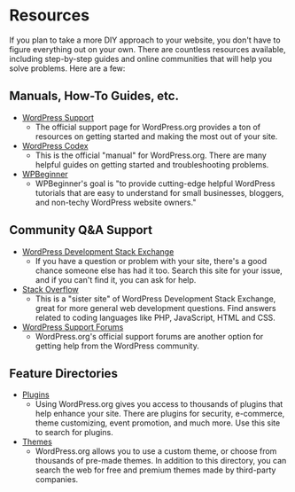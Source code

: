 # Resources

If you plan to take a more DIY approach to your website, you don't have to figure everything out on your own. There are countless resources available, including step-by-step guides and online communities that will help you solve problems. Here are a few:

## Manuals, How-To Guides, etc.
- [WordPress Support](https://wordpress.org/support/)
    - The official support page for WordPress.org provides a ton of resources on getting started and making the most out of your site.
- [WordPress Codex](https://codex.wordpress.org/)
    - This is the official "manual" for WordPress.org. There are many helpful guides on getting started and troubleshooting problems.
- [WPBeginner](https://www.wpbeginner.com/)
    - WPBeginner's goal is "to provide cutting-edge helpful WordPress tutorials that are easy to understand for small businesses, bloggers, and non-techy WordPress website owners."

## Community Q&A Support
- [WordPress Development Stack Exchange](https://wordpress.stackexchange.com/)
    - If you have a question or problem with your site, there's a good chance someone else has had it too. Search this site for your issue, and if you can't find it, you can ask for help.
- [Stack Overflow](https://stackoverflow.com/questions)
    - This is a "sister site" of WordPress Development Stack Exchange, great for more general web development questions. Find answers related to coding languages like PHP, JavaScript, HTML and CSS.
- [WordPress Support Forums](https://wordpress.org/support/forums/)
    - WordPress.org's official support forums are another option for getting help from the WordPress community.

## Feature Directories
- [Plugins](https://wordpress.org/plugins/)
    - Using WordPress.org gives you access to thousands of plugins that help enhance your site. There are plugins for security, e-commerce, theme customizing, event promotion, and much more. Use this site to search for plugins.
- [Themes](https://wordpress.org/themes/)
    - WordPress.org allows you to use a custom theme, or choose from thousands of pre-made themes. In addition to this directory, you can search the web for free and premium themes made by third-party companies.
